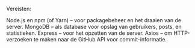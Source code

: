Vereisten:

Node.js en npm (of Yarn) – voor packagebeheer en het draaien van de server.
MongoDB – als database voor opslag van gebruikers, posts, en statistieken.
Express – voor het opzetten van de server.
Axios – om HTTP-verzoeken te maken naar de GitHub API voor commit-informatie.

